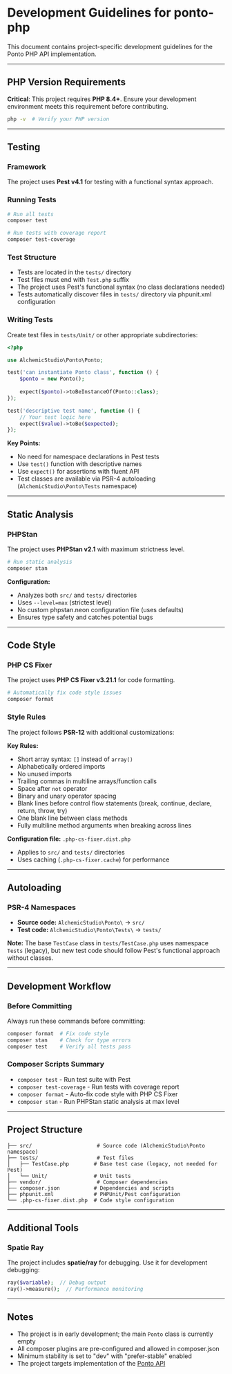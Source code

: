 # Development Guidelines for ponto-php

This document contains project-specific development guidelines for the Ponto PHP API implementation.

---

## PHP Version Requirements

**Critical**: This project requires **PHP 8.4+**. Ensure your development environment meets this requirement before contributing.

```bash
php -v  # Verify your PHP version
```

---

## Testing

### Framework
The project uses **Pest v4.1** for testing with a functional syntax approach.

### Running Tests

```bash
# Run all tests
composer test

# Run tests with coverage report
composer test-coverage
```

### Test Structure
- Tests are located in the `tests/` directory
- Test files must end with `Test.php` suffix
- The project uses Pest's functional syntax (no class declarations needed)
- Tests automatically discover files in `tests/` directory via phpunit.xml configuration

### Writing Tests

Create test files in `tests/Unit/` or other appropriate subdirectories:

```php
<?php

use AlchemicStudio\Ponto\Ponto;

test('can instantiate Ponto class', function () {
    $ponto = new Ponto();
    
    expect($ponto)->toBeInstanceOf(Ponto::class);
});

test('descriptive test name', function () {
    // Your test logic here
    expect($value)->toBe($expected);
});
```

**Key Points:**
- No need for namespace declarations in Pest tests
- Use `test()` function with descriptive names
- Use `expect()` for assertions with fluent API
- Test classes are available via PSR-4 autoloading (`AlchemicStudio\Ponto\Tests` namespace)

---

## Static Analysis

### PHPStan
The project uses **PHPStan v2.1** with maximum strictness level.

```bash
# Run static analysis
composer stan
```

**Configuration:**
- Analyzes both `src/` and `tests/` directories
- Uses `--level=max` (strictest level)
- No custom phpstan.neon configuration file (uses defaults)
- Ensures type safety and catches potential bugs

---

## Code Style

### PHP CS Fixer
The project uses **PHP CS Fixer v3.21.1** for code formatting.

```bash
# Automatically fix code style issues
composer format
```

### Style Rules
The project follows **PSR-12** with additional customizations:

**Key Rules:**
- Short array syntax: `[]` instead of `array()`
- Alphabetically ordered imports
- No unused imports
- Trailing commas in multiline arrays/function calls
- Space after `not` operator
- Binary and unary operator spacing
- Blank lines before control flow statements (break, continue, declare, return, throw, try)
- One blank line between class methods
- Fully multiline method arguments when breaking across lines

**Configuration file:** `.php-cs-fixer.dist.php`
- Applies to `src/` and `tests/` directories
- Uses caching (`.php-cs-fixer.cache`) for performance

---

## Autoloading

### PSR-4 Namespaces
- **Source code:** `AlchemicStudio\Ponto\` → `src/`
- **Test code:** `AlchemicStudio\Ponto\Tests\` → `tests/`

**Note:** The base `TestCase` class in `tests/TestCase.php` uses namespace `Tests` (legacy), but new test code should follow Pest's functional approach without classes.

---

## Development Workflow

### Before Committing
Always run these commands before committing:

```bash
composer format  # Fix code style
composer stan    # Check for type errors
composer test    # Verify all tests pass
```

### Composer Scripts Summary
- `composer test` - Run test suite with Pest
- `composer test-coverage` - Run tests with coverage report
- `composer format` - Auto-fix code style with PHP CS Fixer
- `composer stan` - Run PHPStan static analysis at max level

---

## Project Structure

```
├── src/                     # Source code (AlchemicStudio\Ponto namespace)
├── tests/                   # Test files
│   ├── TestCase.php        # Base test case (legacy, not needed for Pest)
│   └── Unit/               # Unit tests
├── vendor/                  # Composer dependencies
├── composer.json           # Dependencies and scripts
├── phpunit.xml             # PHPUnit/Pest configuration
└── .php-cs-fixer.dist.php  # Code style configuration
```

---

## Additional Tools

### Spatie Ray
The project includes **spatie/ray** for debugging. Use it for development debugging:

```php
ray($variable);  // Debug output
ray()->measure();  // Performance monitoring
```

---

## Notes

- The project is in early development; the main `Ponto` class is currently empty
- All composer plugins are pre-configured and allowed in composer.json
- Minimum stability is set to "dev" with "prefer-stable" enabled
- The project targets implementation of the [Ponto API](https://documentation.myponto.com/1/api/curl)
